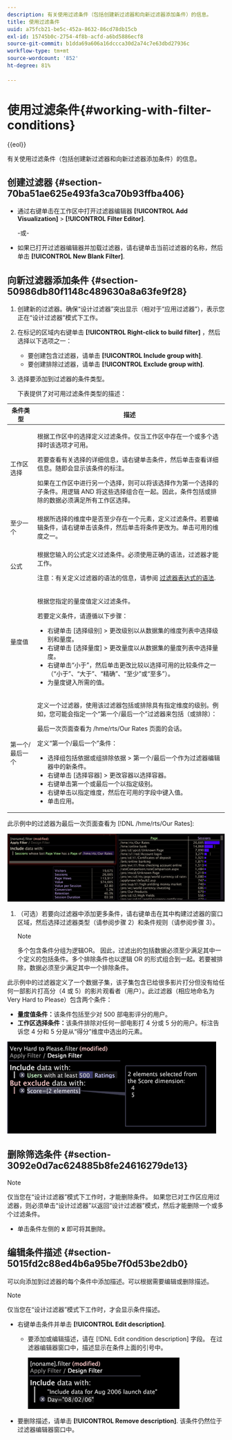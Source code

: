 ```yaml
---
description: 有关使用过滤条件（包括创建新过滤器和向新过滤器添加条件）的信息。
title: 使用过滤条件
uuid: a75fcb21-be5c-452a-8632-86cd78db15cb
exl-id: 15745b0c-2754-4f8b-acfd-a6bd5886ecf8
source-git-commit: b1dda69a606a16dccca30d2a74c7e63dbd27936c
workflow-type: tm+mt
source-wordcount: '852'
ht-degree: 81%

---
```


# 使用过滤条件{#working-with-filter-conditions}

{{eol}}

有关使用过滤条件（包括创建新过滤器和向新过滤器添加条件）的信息。

## 创建过滤器 {#section-70ba51ae625e493fa3ca70b93ffba406}

* 通过右键单击在工作区中打开过滤器编辑器 **[!UICONTROL Add Visualization]** > **[!UICONTROL Filter Editor]**.

   -或-

* 如果已打开过滤器编辑器并加载过滤器，请右键单击当前过滤器的名称，然后单击 **[!UICONTROL New Blank Filter]**.

## 向新过滤器添加条件 {#section-50986db80f1148c489630a8a63fe9f28}

1. 创建新的过滤器。确保“设计过滤器”突出显示（相对于“应用过滤器”），表示您正在“设计过滤器”模式下工作。
1. 在标记的区域内右键单击 **[!UICONTROL Right-click to build filter]** ，然后选择以下选项之一：

   * 要创建包含过滤器，请单击 **[!UICONTROL Include group with]**.
   * 要创建排除过滤器，请单击 **[!UICONTROL Exclude group with]**.

1. 选择要添加到过滤器的条件类型。

   下表提供了对可用过滤条件类型的描述：

<table id="table_3B35B57FF32349F09E91E8256FF1672A"> 
 <thead> 
  <tr> 
   <th colname="col1" class="entry"> 条件类型 </th> 
   <th colname="col2" class="entry"> 描述 </th> 
  </tr>
 </thead>
 <tbody> 
  <tr> 
   <td colname="col1"> <p>工作区选择 </p> </td> 
   <td colname="col2"> <p>根据工作区中的选择定义过滤条件。仅当工作区中存在一个或多个选择时该选项才可用。 </p> <p>若要查看有关选择的详细信息，请右键单击条件，然后单击<span class="uicontrol">查看详细信息</span>。随即会显示该条件的标注。 </p> <p>如果在工作区中进行另一个选择，则可以将该选择作为第一个选择的子条件。用逻辑 AND 将这些选择组合在一起。因此，条件包括或排除的数据必须满足所有工作区选择。 </p> </td> 
  </tr> 
  <tr> 
   <td colname="col1"> <p>至少一个 </p> </td> 
   <td colname="col2">根据所选择的维度中是否至少存在一个元素，定义过滤条件。若要编辑条件，请右键单击该条件，然后单击<span class="uicontrol">将条件更改为</span>。单击可用的维度之一。 </td> 
  </tr> 
  <tr> 
   <td colname="col1"> <p>公式 </p> </td> 
   <td colname="col2"> <p>根据您输入的公式定义过滤条件。必须使用正确的语法，过滤器才能工作。 </p> <p> <p>注意：有关定义过滤器的语法的信息，请参阅 <a href="../../../../home/c-get-started/c-qry-lang-syntx/c-syntx-fltr-exp.md#concept-72f2563f809747a2a3cff7ec72462a15"> 过滤器表达式的语法</a>. </p> </p> </td> 
  </tr> 
  <tr> 
   <td colname="col1"> <p>量度值 </p> </td> 
   <td colname="col2"> <p>根据您指定的量度值定义过滤条件。 </p> <p>若要定义条件，请遵循以下步骤： 
     <ul id="ul_B69D31258A36460E94535709239CD165"> 
      <li id="li_51317A681E654DD7A9D997DF9F2F22BA">右键单击 <span class="uicontrol">[选择级别]</span> &gt; <span class="uicontrol">更改级别</span>以从数据集的维度列表中选择级别和量度。 </li> 
      <li id="li_975E56C335824FDCB988344952DE2E9F">右键单击 <span class="uicontrol">[选择量度]</span> &gt; <span class="uicontrol">更改量度</span>以从数据集的量度列表中选择量度。 </li> 
      <li id="li_D00B3AF3D8DE472C9D0E9EABBBCAAF61">右键单击“小于”，然后单击<span class="uicontrol">更改比较</span>以选择可用的比较条件之一（“小于”、“大于”、“精确”、“至少”或“至多”）。 </li> 
      <li id="li_3334CE0A0950448590E5442AB243F46B">为量度键入所需的值。 </li> 
     </ul> </p> </td> 
  </tr> 
  <tr> 
   <td colname="col1"> <p>第一个/最后一个 </p> </td> 
   <td colname="col2"> <p>定义一个过滤器，使用该过滤器包括或排除具有指定维度的级别。例如，您可能会指定一个“第一个/最后一个”过滤器来包括（或排除）： </p> <p>最后一次页面查看为 <span class="filepath">/hme/rts/Our Rates</span> 页面的会话。 </p> <p>定义“第一个/最后一个”条件： 
     <ul id="ul_5AD916DA093844B8AC70127B1EB9BFC8"> 
      <li id="li_AB9FF22ADC8843A79856FED60B9478FA">选择<span class="uicontrol">组包括依据</span>或<span class="uicontrol">组排除依据</span> &gt; <span class="uicontrol">第一个/最后一个</span>作为过滤器编辑器中的新条件。 </li> 
      <li id="li_92F536FCC2A74DDE97F66C6C45ACC3DC">右键单击 <span class="uicontrol">[选择容器]</span> &gt; <span class="uicontrol">更改容器</span>以选择容器。 </li> 
      <li id="li_1E5DBE04ABC74D84B7C0EF6886CDB5DC">右键单击<span class="uicontrol">第一个</span>或<span class="uicontrol">最后一个</span>以指定级别。 </li> 
      <li id="li_8B73EBF5D06E4513B5F0376EB2805D1C">右键单击以指定维度，然后在可用的字段中键入值。 </li> 
      <li id="li_A9E02EF6C6004DDF9B00EB853B6E54EE">单击<span class="uicontrol">应用</span>。 </li> 
     </ul> </p> </td> 
  </tr> 
 </tbody> 
</table>

此示例中的过滤器为最后一次页面查看为 [!DNL /hme/rts/Our Rates]:

![](assets/client-fil2.png)

1. （可选）若要向过滤器中添加更多条件，请右键单击在其中构建过滤器的窗口区域，然后选择过滤器类型（请参阅步骤 2）和条件规则（请参阅步骤 3）。

   >[!NOTE]
   >
   >多个包含条件分组为逻辑OR。 因此，过滤出的包括数据必须至少满足其中一个定义的包括条件。多个排除条件也以逻辑 OR 的形式组合到一起。若要被排除，数据必须至少满足其中一个排除条件。

此示例中的过滤器定义了一个数据子集，该子集包含已给很多影片打分但没有给任何一部影片打高分（4 或 5）的影片观看者（用户）。此过滤器（相应地命名为 Very Hard to Please）包含两个条件：

* **量度值条件：**&#x200B;该条件包括至少对 500 部电影评分的用户。
* **工作区选择条件：**&#x200B;该条件排除对任何一部电影打 4 分或 5 分的用户。标注告诉您 4 分和 5 分是从“得分”维度中选出的元素。

![](assets/vis_FilterEditor_ExampleMovies.png)

## 删除筛选条件 {#section-3092e0d7ac624885b8fe24616279de13}

>[!NOTE]
>
>仅当您在“设计过滤器”模式下工作时，才能删除条件。 如果您已对工作区应用过滤器，则必须单击“设计过滤器”以返回“设计过滤器”模式，然后才能删除一个或多个过滤条件。

* 单击条件左侧的 **x** 即可将其删除。

## 编辑条件描述 {#section-5015fd2c88ed4b6a95be7f0d53be2db0}

可以向添加到过滤器的每个条件中添加描述。可以根据需要编辑或删除描述。

>[!NOTE]
>
>仅当您在“设计过滤器”模式下工作时，才会显示条件描述。

* 右键单击条件并单击 **[!UICONTROL Edit description]**.

   * 要添加或编辑描述，请在 [!DNL Edit condition description] 字段。 在过滤器编辑器窗口中，描述显示在条件上面的引号中。

      ![](assets/vis_FilterEditor_ConditionDescription.png)

* 要删除描述，请单击 **[!UICONTROL Remove description]**. 该条件仍然位于过滤器编辑器窗口中。
